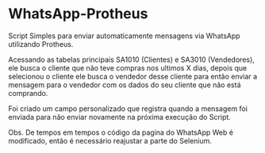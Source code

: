 # WhatsApp-Protheus
Script Simples para enviar automaticamente mensagens via WhatsApp utilizando Protheus.

Acessando as tabelas principais SA1010 (Clientes) e SA3010 (Vendedores), ele busca o cliente que não teve 
compras nos ultimos X dias, depois que selecionou o cliente ele busca o vendedor desse cliente para então
enviar a mensagem para o vendedor com os dados do seu cliente que não está comprando. 

Foi criado um campo personalizado que registra quando a mensagem foi enviada
para não enviar novamente na próxima execução do Script.

Obs. De tempos em tempos o código da pagina do WhatsApp Web é modificado, então é necessário reajustar a parte do Selenium. 
